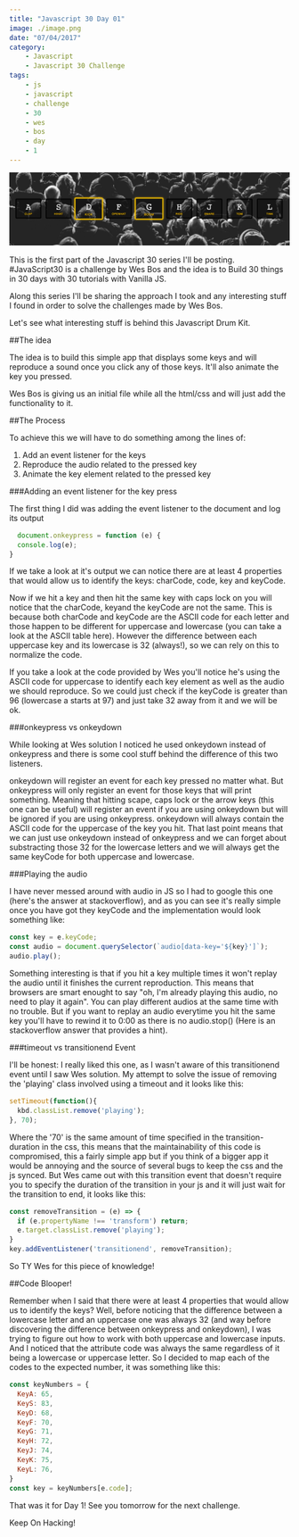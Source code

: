 ```yaml
---
title: "Javascript 30 Day 01"
image: ./image.png
date: "07/04/2017"
category:
    - Javascript
    - Javascript 30 Challenge
tags:
    - js
    - javascript
    - challenge
    - 30
    - wes
    - bos
    - day
    - 1
---
```

<div>
  <img alt="Javascript Drum Kit" src="./image.png">
</div>

This is the first part of the Javascript 30 series I'll be posting. #JavaScript30 is a challenge by Wes Bos and the idea is to Build 30 things in 30 days with 30 tutorials with Vanilla JS.

Along this series I'll be sharing the approach I took and any interesting stuff I found in order to solve the challenges made by Wes Bos.

Let's see what interesting stuff is behind this Javascript Drum Kit.

##The idea

The idea is to build this simple app that displays some keys and will reproduce a sound once you click any of those keys. It'll also animate the key you pressed.

Wes Bos is giving us an initial file while all the html/css and will just add the functionality to it.

##The Process

To achieve this we will have to do something among the lines of:

1. Add an event listener for the keys
2. Reproduce the audio related to the pressed key
3. Animate the key element related to the pressed key

###Adding an event listener for the key press

The first thing I did was adding the event listener to the document and log its output

```javascript
  document.onkeypress = function (e) {
  console.log(e);
}
```

If we take a look at it's output we can notice there are at least 4 properties that would allow us to identify the keys: charCode, code, key and keyCode.

Now if we hit a key and then hit the same key with caps lock on you will notice that the charCode, keyand the keyCode are not the same. This is because both charCode and keyCode are the ASCII code for each letter and those happen to be different for uppercase and lowercase (you can take a look at the ASCII table here). However the difference between each uppercase key and its lowercase is 32 (always!), so we can rely on this to normalize the code.

If you take a look at the code provided by Wes you'll notice he's using the ASCII code for uppercase to identify each key element as well as the audio we should reproduce. So we could just check if the keyCode is greater than 96 (lowercase a starts at 97) and just take 32 away from it and we will be ok.

###onkeypress vs onkeydown

While looking at Wes solution I noticed he used onkeydown instead of onkeypress and there is some cool stuff behind the difference of this two listeners.

onkeydown will register an event for each key pressed no matter what. But onkeypress will only register an event for those keys that will print something. Meaning that hitting scape, caps lock or the arrow keys (this one can be useful) will register an event if you are using onkeydown but will be ignored if you are using onkeypress.
onkeydown will always contain the ASCII code for the uppercase of the key you hit.
That last point means that we can just use onkeydown instead of onkeypress and we can forget about substracting those 32 for the lowercase letters and we will always get the same keyCode for both uppercase and lowercase.

###Playing the audio

I have never messed around with audio in JS so I had to google this one (here's the answer at stackoverflow), and as you can see it's really simple once you have got they keyCode and the implementation would look something like:
```javascript
const key = e.keyCode;
const audio = document.querySelector(`audio[data-key='${key}']`);
audio.play();
```
Something interesting is that if you hit a key multiple times it won't replay the audio until it finishes the current reproduction. This means that browsers are smart enought to say "oh, I'm already playing this audio, no need to play it again". You can play different audios at the same time with no trouble. But if you want to replay an audio everytime you hit the same key you'll have to rewind it to 0:00 as there is no audio.stop() (Here is an stackoverflow answer that provides a hint).

###timeout vs transitionend Event

I'll be honest: I really liked this one, as I wasn't aware of this transitionend event until I saw Wes solution. My attempt to solve the issue of removing the 'playing' class involved using a timeout and it looks like this:

```javascript
setTimeout(function(){
  kbd.classList.remove('playing');
}, 70);
```

Where the '70' is the same amount of time specified in the transition-duration in the css, this means that the maintainability of this code is compromised, this a fairly simple app but if you think of a bigger app it would be annoying and the source of several bugs to keep the css and the js synced. But Wes came out with this transition event that doesn't require you to specify the duration of the transition in your js and it will just wait for the transition to end, it looks like this:

```javascript
const removeTransition = (e) => {
  if (e.propertyName !== 'transform') return;
  e.target.classList.remove('playing');
}
key.addEventListener('transitionend', removeTransition);
```

So TY Wes for this piece of knowledge!

##Code Blooper!

Remember when I said that there were at least 4 properties that would allow us to identify the keys? Well, before noticing that the difference between a lowercase letter and an uppercase one was always 32 (and way before discovering the difference between onkeypress and onkeydown), I was trying to figure out how to work with both uppercase and lowercase inputs. And I noticed that the attribute code was always the same regardless of it being a lowercase or uppercase letter. So I decided to map each of the codes to the expected number, it was something like this:

```javascript
const keyNumbers = {
  KeyA: 65,
  KeyS: 83,
  KeyD: 68,
  KeyF: 70,
  KeyG: 71,
  KeyH: 72,
  KeyJ: 74,
  KeyK: 75,
  KeyL: 76,
}
const key = keyNumbers[e.code];
```
That was it for Day 1! See you tomorrow for the next challenge.

Keep On Hacking!
